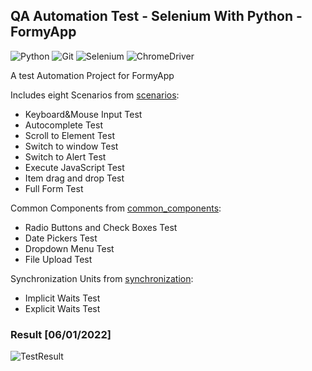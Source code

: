 ﻿## QA Automation Test - Selenium With Python - FormyApp
 ![Python](https://img.shields.io/badge/Python-000000?style=for-the-badge&logo=python&logoColor=white)
 ![Git](https://img.shields.io/badge/GIT-000000?style=for-the-badge&logo=git&logoColor=white)
 ![Selenium](https://img.shields.io/badge/Selenium-000000?style=for-the-badge&logo=Selenium&logoColor=white)
 ![ChromeDriver](https://img.shields.io/badge/Google_chrome-000000?style=for-the-badge&logo=Google-chrome&logoColor=white)
 <p>A test Automation Project for FormyApp </p>
 <p>Includes eight Scenarios from <a href="https://github.com/Berkantyuks/QA-Automation-Test-Selenium-wPython-FormyApp/tree/main/scenarios">scenarios</a>:</p>
 <ul>
  <li>Keyboard&Mouse Input Test</li>
  <li>Autocomplete Test</li>
  <li>Scroll to Element Test</li>
  <li>Switch to window Test</li>
  <li>Switch to Alert Test</li>
  <li>Execute JavaScript Test</li>
  <li>Item drag and drop Test</li>
  <li>Full Form Test</li>
 </ul>

 <p>Common Components from <a href="https://github.com/Berkantyuks/QA-Automation-Test-Selenium-wPython-FormyApp/tree/main/common_components">common_components</a>:</p>
 <ul>
  <li>Radio Buttons and Check Boxes Test</li>
  <li>Date Pickers Test</li>
  <li>Dropdown Menu Test</li>
  <li>File Upload Test</li>
 </ul>

 <p>Synchronization Units from <a href="https://github.com/Berkantyuks/QA-Automation-Test-Selenium-wPython-FormyApp/tree/main/synchronization">synchronization</a>:</p>
 <ul>
  <li>Implicit Waits Test</li>
  <li>Explicit Waits Test</li>
 </ul>
 
 ### Result [06/01/2022]
 ![TestResult](https://user-images.githubusercontent.com/61010367/171288466-ff831eb5-a1de-4c24-9e32-ff8a3e3fd880.png)


